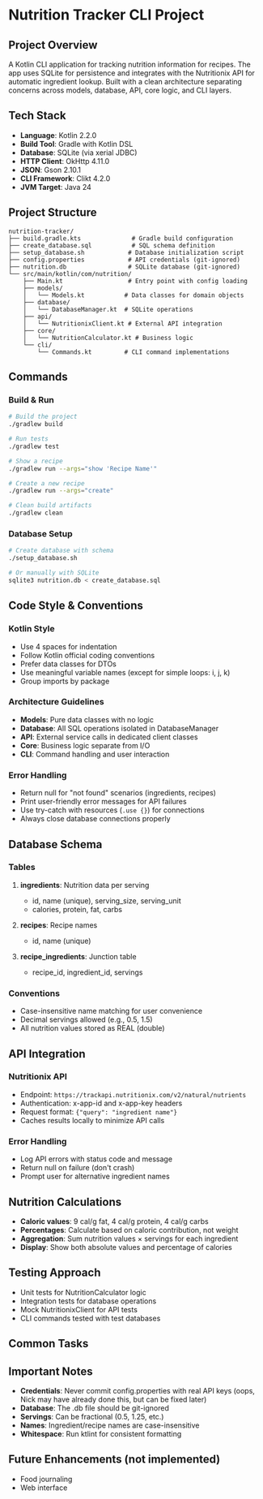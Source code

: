 # Nutrition Tracker CLI Project

## Project Overview
A Kotlin CLI application for tracking nutrition information for recipes. The app uses SQLite for persistence and integrates with the Nutritionix API for automatic ingredient lookup. Built with a clean architecture separating concerns across models, database, API, core logic, and CLI layers.

## Tech Stack
- **Language**: Kotlin 2.2.0
- **Build Tool**: Gradle with Kotlin DSL
- **Database**: SQLite (via xerial JDBC)
- **HTTP Client**: OkHttp 4.11.0
- **JSON**: Gson 2.10.1
- **CLI Framework**: Clikt 4.2.0
- **JVM Target**: Java 24

## Project Structure
```
nutrition-tracker/
├── build.gradle.kts              # Gradle build configuration
├── create_database.sql           # SQL schema definition
├── setup_database.sh            # Database initialization script
├── config.properties            # API credentials (git-ignored)
├── nutrition.db                 # SQLite database (git-ignored)
└── src/main/kotlin/com/nutrition/
    ├── Main.kt                  # Entry point with config loading
    ├── models/
    │   └── Models.kt           # Data classes for domain objects
    ├── database/
    │   └── DatabaseManager.kt  # SQLite operations
    ├── api/
    │   └── NutritionixClient.kt # External API integration
    ├── core/
    │   └── NutritionCalculator.kt # Business logic
    └── cli/
        └── Commands.kt         # CLI command implementations
```

## Commands

### Build & Run
```bash
# Build the project
./gradlew build

# Run tests
./gradlew test

# Show a recipe
./gradlew run --args="show 'Recipe Name'"

# Create a new recipe
./gradlew run --args="create"

# Clean build artifacts
./gradlew clean
```

### Database Setup
```bash
# Create database with schema
./setup_database.sh

# Or manually with SQLite
sqlite3 nutrition.db < create_database.sql
```

## Code Style & Conventions

### Kotlin Style
- Use 4 spaces for indentation
- Follow Kotlin official coding conventions
- Prefer data classes for DTOs
- Use meaningful variable names (except for simple loops: i, j, k)
- Group imports by package

### Architecture Guidelines
- **Models**: Pure data classes with no logic
- **Database**: All SQL operations isolated in DatabaseManager
- **API**: External service calls in dedicated client classes
- **Core**: Business logic separate from I/O
- **CLI**: Command handling and user interaction

### Error Handling
- Return null for "not found" scenarios (ingredients, recipes)
- Print user-friendly error messages for API failures
- Use try-catch with resources (`.use {}`) for connections
- Always close database connections properly

## Database Schema

### Tables
1. **ingredients**: Nutrition data per serving
   - id, name (unique), serving_size, serving_unit
   - calories, protein, fat, carbs

2. **recipes**: Recipe names
   - id, name (unique)

3. **recipe_ingredients**: Junction table
   - recipe_id, ingredient_id, servings

### Conventions
- Case-insensitive name matching for user convenience
- Decimal servings allowed (e.g., 0.5, 1.5)
- All nutrition values stored as REAL (double)

## API Integration

### Nutritionix API
- Endpoint: `https://trackapi.nutritionix.com/v2/natural/nutrients`
- Authentication: x-app-id and x-app-key headers
- Request format: `{"query": "ingredient name"}`
- Caches results locally to minimize API calls

### Error Handling
- Log API errors with status code and message
- Return null on failure (don't crash)
- Prompt user for alternative ingredient names

## Nutrition Calculations
- **Caloric values**: 9 cal/g fat, 4 cal/g protein, 4 cal/g carbs
- **Percentages**: Calculate based on caloric contribution, not weight
- **Aggregation**: Sum nutrition values × servings for each ingredient
- **Display**: Show both absolute values and percentage of calories

## Testing Approach
- Unit tests for NutritionCalculator logic
- Integration tests for database operations
- Mock NutritionixClient for API tests
- CLI commands tested with test databases

## Common Tasks

## Important Notes
- **Credentials**: Never commit config.properties with real API keys (oops, Nick may have already done this, but can be fixed later)
- **Database**: The .db file should be git-ignored
- **Servings**: Can be fractional (0.5, 1.25, etc.)
- **Names**: Ingredient/recipe names are case-insensitive
- **Whitespace**: Run ktlint for consistent formatting

## Future Enhancements (not implemented)
- Food journaling
- Web interface
